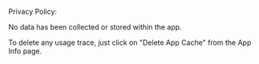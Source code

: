 Privacy Policy:

No data has been collected or stored within the app.

To delete any usage trace, just click on "Delete App Cache" from the App Info page.
